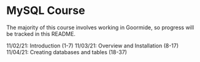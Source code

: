 # MySQL Course

The majority of this course involves working in Goormide, so progress will be tracked in this README.

11/02/21: Introduction (1-7)
11/03/21: Overview and Installation (8-17)
11/04/21: Creating databases and tables (18-37)
